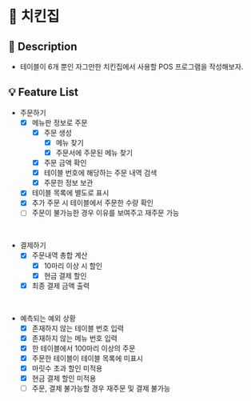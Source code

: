 # 🍗 치킨집

## 📑 Description
- 테이블이 6개 뿐인 자그만한 치킨집에서 사용할 POS 프로그램을 작성해보자.

## 💡 Feature List
- 주문하기
    * [X] 메뉴판 정보로 주문
        * [X] 주문 생성
            + [X] 메뉴 찾기
            + [X] 주문서에 주문된 메뉴 찾기
        * [X] 주문 금액 확인
        * [X] 테이블 번호에 해당하는 주문 내역 검색
        * [X] 주문한 정보 보관
    * [X] 테이블 목록에 별도로 표시
    * [X] 추가 주문 시 테이블에서 주문한 수량 확인
    * [ ] 주문이 불가능한 경우 이유를 보여주고 재주문 가능
    
<br>

- 결제하기
    * [X] 주문내역 총합 계산
        * [X] 10마리 이상 시 할인
        * [X] 현금 결제 할인
    * [X] 최종 결제 금액 출력

<br>

- 예측되는 예외 상황
    * [X] 존재하지 않는 테이블 번호 입력
    * [X] 존재하지 않는 메뉴 번호 입력
    * [X] 한 테이블에서 100마리 이상의 주문
    * [X] 주문한 테이블이 테이블 목록에 미표시
    * [X] 마릿수 초과 할인 미적용
    * [X] 현금 결제 할인 미적용
    * [ ] 주문, 결제 불가능할 경우 재주문 및 결제 불가능
